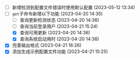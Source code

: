  - [ ] 新增检测到配置文件错误时使用默认配置 (2023-05-12 13:34)
  - [ ] `get`子命令新增以下功能 (2023-04-20 14:35)
    - [ ] 查询更新检测状态 (2023-04-20 14:36)
    - [ ] 查询当前登录用户 (2023-04-21 15:24)
    - [X] 查询可用更新 (2023-04-20 14:36)
    - [X] 查询系统启动用时 (2023-04-20 14:36)
  - [X] 完善输出格式 (2023-04-21 16:26)
  - [X] 添加生成示例配置文件功能 (2023-04-21 15:25)
